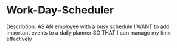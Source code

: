 # Work-Day-Scheduler
Describtion: AS AN employee with a busy schedule
I WANT to add important events to a daily planner
SO THAT I can manage my time effectively
